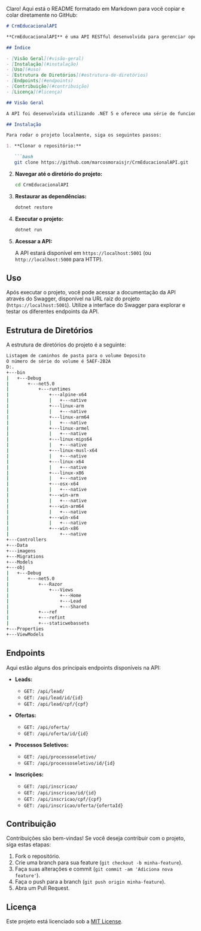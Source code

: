 Claro! Aqui está o README formatado em Markdown para você copiar e colar diretamente no GitHub:

```markdown
# CrmEducacionalAPI

**CrmEducacionalAPI** é uma API RESTful desenvolvida para gerenciar operações de um sistema educacional. Esta API oferece endpoints para manipulação de dados relacionados a leads, ofertas, processos seletivos e inscrições, permitindo a integração e comunicação entre diferentes componentes de um sistema educacional.

## Índice

- [Visão Geral](#visão-geral)
- [Instalação](#instalação)
- [Uso](#uso)
- [Estrutura de Diretórios](#estrutura-de-diretórios)
- [Endpoints](#endpoints)
- [Contribuição](#contribuição)
- [Licença](#licença)

## Visão Geral

A API foi desenvolvida utilizando .NET 5 e oferece uma série de funcionalidades para gerenciar dados educacionais. A documentação da API está disponível através do Swagger, que é configurado para facilitar a visualização e o teste dos endpoints.

## Instalação

Para rodar o projeto localmente, siga os seguintes passos:

1. **Clonar o repositório:**

   ```bash
   git clone https://github.com/marcosmoraisjr/CrmEducacionalAPI.git
   ```

2. **Navegar até o diretório do projeto:**

   ```bash
   cd CrmEducacionalAPI
   ```

3. **Restaurar as dependências:**

   ```bash
   dotnet restore
   ```

4. **Executar o projeto:**

   ```bash
   dotnet run
   ```

5. **Acessar a API:**

   A API estará disponível em `https://localhost:5001` (ou `http://localhost:5000` para HTTP).

## Uso

Após executar o projeto, você pode acessar a documentação da API através do Swagger, disponível na URL raiz do projeto (`https://localhost:5001`). Utilize a interface do Swagger para explorar e testar os diferentes endpoints da API.

## Estrutura de Diretórios

A estrutura de diretórios do projeto é a seguinte:

```bash
Listagem de caminhos de pasta para o volume Deposito
O número de série do volume é 5AEF-2B2A
D:.
+---bin
|   +---Debug
|       +---net5.0
|           +---runtimes
|               +---alpine-x64
|               |   +---native
|               +---linux-arm
|               |   +---native
|               +---linux-arm64
|               |   +---native
|               +---linux-armel
|               |   +---native
|               +---linux-mips64
|               |   +---native
|               +---linux-musl-x64
|               |   +---native
|               +---linux-x64
|               |   +---native
|               +---linux-x86
|               |   +---native
|               +---osx-x64
|               |   +---native
|               +---win-arm
|               |   +---native
|               +---win-arm64
|               |   +---native
|               +---win-x64
|               |   +---native
|               +---win-x86
|                   +---native
+---Controllers
+---Data
+---imagens
+---Migrations
+---Models
+---obj
|   +---Debug
|       +---net5.0
|           +---Razor
|               +---Views
|                   +---Home
|                   +---Lead
|                   +---Shared
|           +---ref
|           +---refint
|           +---staticwebassets
+---Properties
+---ViewModels
```

## Endpoints

Aqui estão alguns dos principais endpoints disponíveis na API:

- **Leads:**
  - `GET: /api/lead/`
  - `GET: /api/lead/id/{id}`
  - `GET: /api/lead/cpf/{cpf}`

- **Ofertas:**
  - `GET: /api/oferta/`
  - `GET: /api/oferta/id/{id}`

- **Processos Seletivos:**
  - `GET: /api/processoseletivo/`
  - `GET: /api/processoseletivo/id/{id}`

- **Inscrições:**
  - `GET: /api/inscricao/`
  - `GET: /api/inscricao/id/{id}`
  - `GET: /api/inscricao/cpf/{cpf}`
  - `GET: /api/inscricao/oferta/{ofertaId}`

## Contribuição

Contribuições são bem-vindas! Se você deseja contribuir com o projeto, siga estas etapas:

1. Fork o repositório.
2. Crie uma branch para sua feature (`git checkout -b minha-feature`).
3. Faça suas alterações e commit (`git commit -am 'Adiciona nova feature'`).
4. Faça o push para a branch (`git push origin minha-feature`).
5. Abra um Pull Request.

## Licença

Este projeto está licenciado sob a [MIT License](LICENSE).
